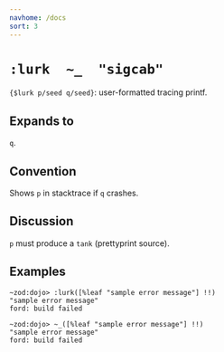 ```yaml
---
navhome: /docs
sort: 3
---
```


# `:lurk  ~_  "sigcab"`

`{$lurk p/seed q/seed}`: user-formatted tracing printf.

## Expands to

`q`.

## Convention

Shows `p` in stacktrace if `q` crashes.

## Discussion

`p` must produce a `tank` (prettyprint source).

## Examples

```
~zod:dojo> :lurk([%leaf "sample error message"] !!)
"sample error message"
ford: build failed
```

```
~zod:dojo> ~_([%leaf "sample error message"] !!)
"sample error message"
ford: build failed
```
